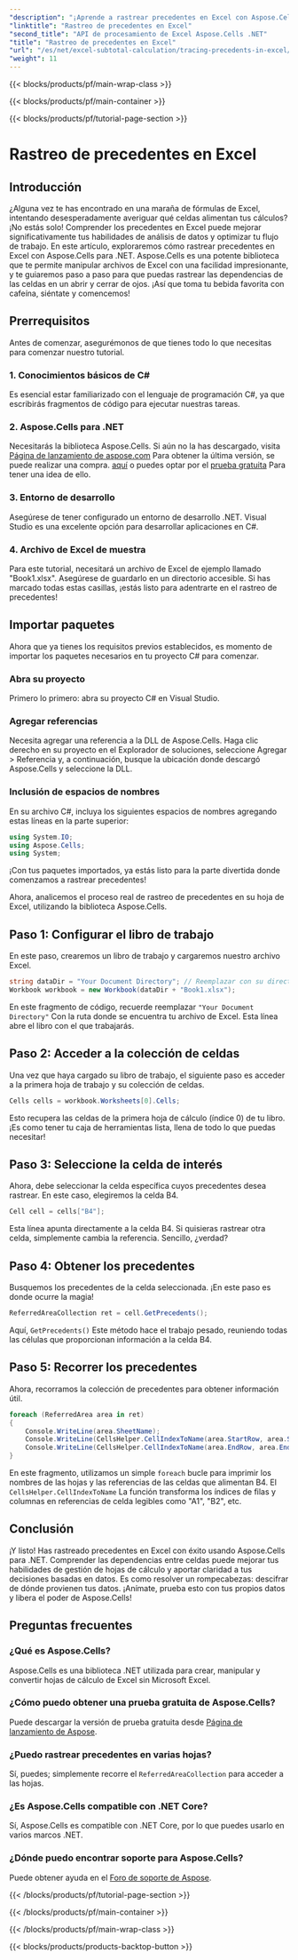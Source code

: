 ```yaml
---
"description": "¡Aprende a rastrear precedentes en Excel con Aspose.Cells para .NET! Descubre tutoriales de código paso a paso que mejoran tus habilidades con las hojas de cálculo."
"linktitle": "Rastreo de precedentes en Excel"
"second_title": "API de procesamiento de Excel Aspose.Cells .NET"
"title": "Rastreo de precedentes en Excel"
"url": "/es/net/excel-subtotal-calculation/tracing-precedents-in-excel/"
"weight": 11
---
```


{{< blocks/products/pf/main-wrap-class >}}

{{< blocks/products/pf/main-container >}}

{{< blocks/products/pf/tutorial-page-section >}}

# Rastreo de precedentes en Excel

## Introducción
¿Alguna vez te has encontrado en una maraña de fórmulas de Excel, intentando desesperadamente averiguar qué celdas alimentan tus cálculos? ¡No estás solo! Comprender los precedentes en Excel puede mejorar significativamente tus habilidades de análisis de datos y optimizar tu flujo de trabajo. En este artículo, exploraremos cómo rastrear precedentes en Excel con Aspose.Cells para .NET. Aspose.Cells es una potente biblioteca que te permite manipular archivos de Excel con una facilidad impresionante, y te guiaremos paso a paso para que puedas rastrear las dependencias de las celdas en un abrir y cerrar de ojos. ¡Así que toma tu bebida favorita con cafeína, siéntate y comencemos!
## Prerrequisitos
Antes de comenzar, asegurémonos de que tienes todo lo que necesitas para comenzar nuestro tutorial. 
### 1. Conocimientos básicos de C#
Es esencial estar familiarizado con el lenguaje de programación C#, ya que escribirás fragmentos de código para ejecutar nuestras tareas.
### 2. Aspose.Cells para .NET
Necesitarás la biblioteca Aspose.Cells. Si aún no la has descargado, visita [Página de lanzamiento de aspose.com](https://releases.aspose.com/cells/net/) Para obtener la última versión, se puede realizar una compra. [aquí](https://purchase.aspose.com/buy) o puedes optar por el [prueba gratuita](https://releases.aspose.com/) Para tener una idea de ello.
### 3. Entorno de desarrollo
Asegúrese de tener configurado un entorno de desarrollo .NET. Visual Studio es una excelente opción para desarrollar aplicaciones en C#.
### 4. Archivo de Excel de muestra
Para este tutorial, necesitará un archivo de Excel de ejemplo llamado "Book1.xlsx". Asegúrese de guardarlo en un directorio accesible. 
Si has marcado todas estas casillas, ¡estás listo para adentrarte en el rastreo de precedentes!
## Importar paquetes
Ahora que ya tienes los requisitos previos establecidos, es momento de importar los paquetes necesarios en tu proyecto C# para comenzar.
### Abra su proyecto
Primero lo primero: abra su proyecto C# en Visual Studio.
### Agregar referencias
Necesita agregar una referencia a la DLL de Aspose.Cells. Haga clic derecho en su proyecto en el Explorador de soluciones, seleccione Agregar > Referencia y, a continuación, busque la ubicación donde descargó Aspose.Cells y seleccione la DLL.
### Inclusión de espacios de nombres
En su archivo C#, incluya los siguientes espacios de nombres agregando estas líneas en la parte superior:
```csharp
using System.IO;
using Aspose.Cells;
using System;
```
¡Con tus paquetes importados, ya estás listo para la parte divertida donde comenzamos a rastrear precedentes!

Ahora, analicemos el proceso real de rastreo de precedentes en su hoja de Excel, utilizando la biblioteca Aspose.Cells.
## Paso 1: Configurar el libro de trabajo
En este paso, crearemos un libro de trabajo y cargaremos nuestro archivo Excel.
```csharp
string dataDir = "Your Document Directory"; // Reemplazar con su directorio actual
Workbook workbook = new Workbook(dataDir + "Book1.xlsx");
```
En este fragmento de código, recuerde reemplazar `"Your Document Directory"` Con la ruta donde se encuentra tu archivo de Excel. Esta línea abre el libro con el que trabajarás.
## Paso 2: Acceder a la colección de celdas
Una vez que haya cargado su libro de trabajo, el siguiente paso es acceder a la primera hoja de trabajo y su colección de celdas.
```csharp
Cells cells = workbook.Worksheets[0].Cells;
```
Esto recupera las celdas de la primera hoja de cálculo (índice 0) de tu libro. ¡Es como tener tu caja de herramientas lista, llena de todo lo que puedas necesitar!
## Paso 3: Seleccione la celda de interés
Ahora, debe seleccionar la celda específica cuyos precedentes desea rastrear. En este caso, elegiremos la celda B4.
```csharp
Cell cell = cells["B4"];
```
Esta línea apunta directamente a la celda B4. Si quisieras rastrear otra celda, simplemente cambia la referencia. Sencillo, ¿verdad?
## Paso 4: Obtener los precedentes
Busquemos los precedentes de la celda seleccionada. ¡En este paso es donde ocurre la magia!
```csharp
ReferredAreaCollection ret = cell.GetPrecedents();
```
Aquí, `GetPrecedents()` Este método hace el trabajo pesado, reuniendo todas las células que proporcionan información a la celda B4. 
## Paso 5: Recorrer los precedentes
Ahora, recorramos la colección de precedentes para obtener información útil.
```csharp
foreach (ReferredArea area in ret)
{
    Console.WriteLine(area.SheetName);
    Console.WriteLine(CellsHelper.CellIndexToName(area.StartRow, area.StartColumn));
    Console.WriteLine(CellsHelper.CellIndexToName(area.EndRow, area.EndColumn));
}
```
En este fragmento, utilizamos un simple `foreach` bucle para imprimir los nombres de las hojas y las referencias de las celdas que alimentan B4. El `CellsHelper.CellIndexToName` La función transforma los índices de filas y columnas en referencias de celda legibles como "A1", "B2", etc. 

## Conclusión
¡Y listo! Has rastreado precedentes en Excel con éxito usando Aspose.Cells para .NET. Comprender las dependencias entre celdas puede mejorar tus habilidades de gestión de hojas de cálculo y aportar claridad a tus decisiones basadas en datos. Es como resolver un rompecabezas: descifrar de dónde provienen tus datos. ¡Anímate, prueba esto con tus propios datos y libera el poder de Aspose.Cells!
## Preguntas frecuentes
### ¿Qué es Aspose.Cells?  
Aspose.Cells es una biblioteca .NET utilizada para crear, manipular y convertir hojas de cálculo de Excel sin Microsoft Excel.
### ¿Cómo puedo obtener una prueba gratuita de Aspose.Cells?  
Puede descargar la versión de prueba gratuita desde [Página de lanzamiento de Aspose](https://releases.aspose.com/).
### ¿Puedo rastrear precedentes en varias hojas?  
Sí, puedes; simplemente recorre el `ReferredAreaCollection` para acceder a las hojas.
### ¿Es Aspose.Cells compatible con .NET Core?  
Sí, Aspose.Cells es compatible con .NET Core, por lo que puedes usarlo en varios marcos .NET.
### ¿Dónde puedo encontrar soporte para Aspose.Cells?  
Puede obtener ayuda en el [Foro de soporte de Aspose](https://forum.aspose.com/c/cells/9).


{{< /blocks/products/pf/tutorial-page-section >}}

{{< /blocks/products/pf/main-container >}}

{{< /blocks/products/pf/main-wrap-class >}}

{{< blocks/products/products-backtop-button >}}